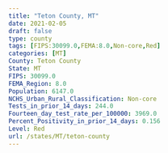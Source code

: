 ```yaml
---
title: "Teton County, MT"
date: 2021-02-05
draft: false
type: county
tags: [FIPS:30099.0,FEMA:8.0,Non-core,Red]
categories: [MT]
County: Teton County
State: MT
FIPS: 30099.0
FEMA_Region: 8.0
Population: 6147.0
NCHS_Urban_Rural_Classification: Non-core
Tests_in_prior_14_days: 244.0
Fourteen_day_test_rate_per_100000: 3969.0
Percent_Positivity_in_prior_14_days: 0.156
Level: Red
url: /states/MT/teton-county
---
```



